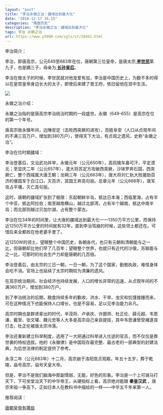 ```yaml
---
layout: "post"
title: "李治永徽之治：疆域达到最大化"
date: "2018-12-17 16:15"
categories: "隋唐历史"
description: "李治永徽之治：疆域达到最大化"
tags: 李治 永徽之治
url: https://www.y5000.com/zgls/st/28441.html
---
```






李治简介：

李治，即唐高宗，公元649至683年在位，唐朝第三位皇帝，是唐太宗[
**李世民**](https://www.y5000.com/zgls/st/26060.html
"李世民让李治做太子的原因")第九子，也是嫡三子，母亲为[
**长孙皇后**](https://www.y5000.com/zgls/mrzj/25957.html "长孙皇后不赞同长孙无忌做丞相")。

李治在做太子的时候，李世民就对他宠爱有加，李治是中国历史上，为数不多的得以在皇宫皇帝身边长大的太子，即使后来建了晋王府，依旧留他在宫中生活。

![](https://img.y5000.com/uploads/allimg/170223/8-1F2231J52J31.jpg)

永徽之治介绍：

永徽之治指的是唐高宗李治统治时期的一段盛世。永徽（649-655）是高宗在位的第一个年号。

唐高宗故永徽年间，边陲安定（击败西突厥的进攻），百姓阜安（人口从贞观年间的不满三百万户，增加到380万户），使得天下大治，有贞观之遗风，史称“永徽之治”。

李治在位时期疆域：

李治登基后，文治武功并举，永徽元年（公元650年），高侃擒车鼻可汗，平定漠北；至显庆二年（公元657年），遣大将苏定方攻破西突厥，沙钵罗奔石国，西突厥亡，整个西域属大唐王朝；龙朔三年（公元663年），唐大将刘仁轨大败援助百济的倭国军于白江口，灭百济，其国王奔高句丽。总章元年（公元668年），唐军攻占平壤，灭亡高句丽。

这时，唐朝的疆域扩张到了极限：东起朝鲜半岛，抵达日本海；西临里海，占有半个中亚，抵达阿拉伯；南至越南横山，越过北部湾，占有半个越南，抵达中南半岛；而北部则越过贝加尔湖，占有整个蒙古。

李治在位34年的时间里，让大唐的疆域达到最大化——1350万平方公里，而保持近1250万平方公里的时间就有32年，直到李治驾崩的时候，这些领土都还在。可惜后来全都败在他老婆手里了。

近1250W的领土，望眼整个中国历史，各朝各代，也只有元朝和清朝能与之一比，但唐朝却比他们早了几百年；望眼整个世界，也就只有近代的沙俄，苏联能与之一比，可那时的社会生产力却是唐朝的几百倍。

李治登基后，由太宗的三日一朝，一日一朝，为了这个国家，勤勉执政，难怪身体会吃不消。官场上也延续了太宗时期较为清廉的遗风。

在高宗统治期间，社会经济也持续发展，人口的增长非常的迅速，从贞观年间的不满360万户，增加到380万户。

到了李治统治的后期，粮食持续多年的歉收，洪水、干旱、虫灾和饥馑接踵而来，可在这种情况下也能保持人口增长，也是不容易，足以见李治能力非凡。

高宗时期也是群贤辈出的时代，辛茂将、卢承庆、许圉师、杜正伦、薛元超、韦思谦、戴至、张文瓘、魏元忠等人大多是高宗自己亲自提拔，其中韦思谦曾受褚遂良打击，杜正伦被唐太宗冷落。

李治还重新建立科举制度，选用了一大把通过科举进入仕途的官员，而不仅仅是靠世袭的特权选拔。他的《永徽律》是中国现存最完整、最古老的一部典型的封建法典，为后世法律的制定提供了参考。

永淳二年（公元683年）十二月，高宗崩于洛阳宫贞观殿，年五十五岁，葬于乾陵，庙号高宗，谥号天皇大帝。

但是，李治不是我们脑海中那副懦弱，无能，好色的形象。李治是一个上可骑马打天下，下可坐堂治天下的中华帝王，从硬指标上看，高宗绝对能跟 **秦皇汉武**
，唐宗宋祖一争高下。正如日本人在教科书中描绘的一样——中华五千年来第一人。

推荐阅读：

[唐朝皇帝有哪些](https://www.y5000.com/zgls/st/19949.html)
